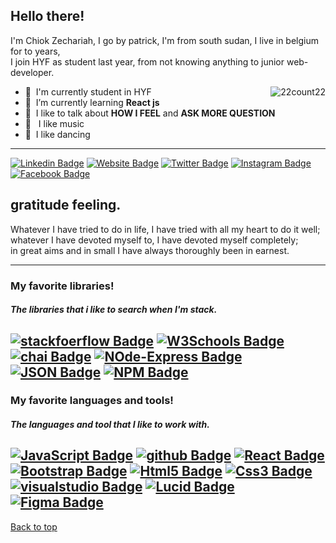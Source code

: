 
## Hello there! 
I'm  Chiok Zechariah, I go by patrick, I'm from south sudan, I live in belgium for to years,<br> I join HYF as student last year, from not knowing anything to junior web-developer. 

  <img src="https://github-readme-stats.vercel.app/api?username=22count22&show_icons=true&theme=dark&count_private=true&include_all_commits=true"
  alt="22count22" align="right" /><span>


- :office: &nbsp;I'm currently student in HYF
- :seedling: &nbsp;I’m currently learning **React js**
- :speech_balloon: &nbsp;I like to talk about 
**HOW I FEEL**
 and **ASK MORE QUESTION**
 - :musical_note: &nbsp; I like music 
 - :dancers: &nbsp;I like dancing

---




[![Linkedin Badge](https://img.shields.io/badge/-LinkedIn-0e76a8?style=flat-square&logo=Linkedin&logoColor=white)](https://www.linkedin.com/in/chiok-zechariah-08544b1b3/)
[![Website Badge](https://img.shields.io/badge/Website-3b5998?style=flat-square&logo=google-chrome&logoColor=white)](https://22count22.github.io/)
[![Twitter Badge](https://img.shields.io/badge/-Twitter-00acee?style=flat-square&logo=Twitter&logoColor=white)](https://twitter.com/ZChiok)
[![Instagram Badge](https://img.shields.io/badge/-Instagram-e4405f?style=flat-square&logo=Instagram&logoColor=white)](https://instagram.com/chiohmathoat/)
[![Facebook Badge](https://img.shields.io/badge/-Facebook-405fe4?style=flat-square&logo=Facebook&logoColor=white)](https://www.facebook.com/profile.php?id=100007519815651)


## gratitude  feeling.
Whatever I have tried to do in life, I have tried with all my heart to do it well; <br> whatever I have devoted myself to, I have devoted myself completely; <br> in great aims and in small I have always thoroughly been in earnest.<br> 

---

### My favorite libraries!
##### The libraries  that i like to search when I'm stack.

[![stackfoerflow Badge](https://img.shields.io/badge/-stackoverflow-0e76a8?style=flat-square&logo=stackoverflow&logoColor=orange)](https://stackoverflow.com/search?q=attributes+schema+node+js)
[![W3Schools Badge](https://img.shields.io/badge/W3Schools-21b20f?style=flat-square&logo=google-W3Schools&logoColor=green)](https://www.w3schools.com/about/)
[![chai Badge](https://img.shields.io/badge/-chai-00acee?style=flat-square&logo=chai&logoColor=white)](https://www.chaijs.com/)
[![NOde-Express Badge](https://img.shields.io/badge/-Node_Express-00acee?style=flat-square&logo=NOde-Express&logoColor=white)](http://expressjs.com/en/4x/api.html)
[![JSON Badge](https://img.shields.io/badge/-JSON-00acee?style=flat-square&logo=JSON&logoColor=black)](https://www.jsonschemavalidator.net/)
[![NPM Badge](https://img.shields.io/badge/-NPM-00acee?style=flat-square&logo=NPM&logoColor=red)](https://www.jsonschemavalidator.net/)
---


### My favorite languages and tools!
##### The languages and tool that I like to work with.


[![JavaScript Badge](https://img.shields.io/badge/-JavaScript-ecd622?style=flat-square&logo=JavaScript&logoColor=white)](https://developer.mozilla.org/en-US/docs/Web/JavaScript)
[![github Badge](https://img.shields.io/badge/github-3b5998?style=flat-square&logo=google-github&logoColor=white)](https://github.com/22count22)
[![React Badge](https://img.shields.io/badge/-React-00acee?style=flat-square&logo=React&logoColor=white)](https://reactjs.org/)
[![Bootstrap Badge](https://img.shields.io/badge/-Bootstrap-0f21b2?style=flat-square&logo=Bootstrap&logoColor=white)](https://getbootstrap.com/docs/5.0/getting-started/introduction/)
[![Html5 Badge](https://img.shields.io/badge/-Html5-ec7122?style=flat-square&logo=Html5&logoColor=white)](https://developer.mozilla.org/en-US/docs/Web/Guide/HTML/HTML5)
[![Css3 Badge](https://img.shields.io/badge/-Css3-229dec?style=flat-square&logo=Css3&logoColor=white)](https://developer.mozilla.org/en-US/docs/Web/CSS)
[![visualstudio Badge](https://img.shields.io/badge/-VScode-405fe4?style=flat-square&logo=VScode&logoColor=white)](https://code.visualstudio.com/docs/introvideos/basics)
[![Lucid Badge](https://img.shields.io/badge/-Lucid-405fe4?style=flat-square&logo=Lucid&logoColor=white)](https://lucid.app/users/login#/login?referredProduct=lucidchart)
[![Figma Badge](https://img.shields.io/badge/-Figma-405fe4?style=flat-square&logo=Figma&logoColor=red&green)](https://www.figma.com/files/team/905469283356933321/class11%2612-4?fuid=895633162518374065)
---


[Back to top](#Hello-there)
